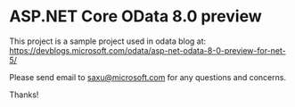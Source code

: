 # ASP.NET Core OData 8.0 preview

This project is a sample project used in odata blog at: 
https://devblogs.microsoft.com/odata/asp-net-odata-8-0-preview-for-net-5/

Please send email to saxu@microsoft.com for any questions and concerns.

Thanks!
